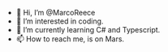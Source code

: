 - 👋 Hi, I’m @MarcoReece
- 👀 I’m interested in coding.
- 🌱 I’m currently learning C# and Typescript.
- 📫 How to reach me, is on Mars.

<!---
MarcoReece/MarcoReece is a ✨ special ✨ repository because its `README.md` (this file) appears on your GitHub profile.
You can click the Preview link to take a look at your changes.
--->
